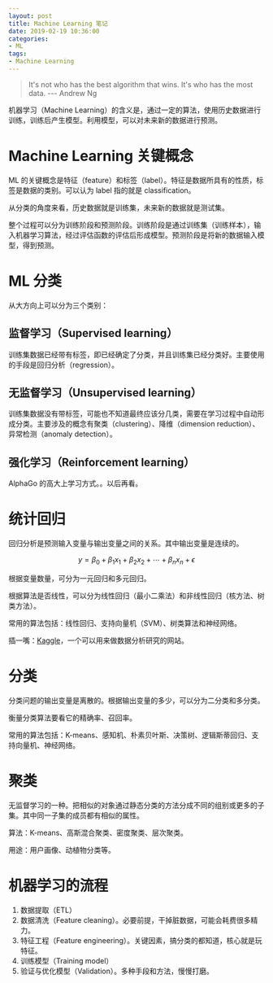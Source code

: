 ```yaml
---
layout: post
title: Machine Learning 笔记
date: 2019-02-19 10:36:00
categories: 
- ML
tags:
- Machine Learning
---
```


> It's not who has the best algorithm that wins. It's who has the most data.  --- Andrew Ng

机器学习（Machine Learning）的含义是，通过一定的算法，使用历史数据进行训练，训练后产生模型。利用模型，可以对未来新的数据进行预测。

# Machine Learning 关键概念

ML 的关键概念是特征（feature）和标签（label）。特征是数据所具有的性质，标签是数据的类别。可以认为 label 指的就是 classification。

从分类的角度来看，历史数据就是训练集，未来新的数据就是测试集。

整个过程可以分为训练阶段和预测阶段。训练阶段是通过训练集（训练样本），输入机器学习算法，经过评估函数的评估后形成模型。预测阶段是将新的数据输入模型，得到预测。

# ML 分类

从大方向上可以分为三个类别：

## 监督学习（Supervised learning）

训练集数据已经带有标签，即已经确定了分类，并且训练集已经分类好。主要使用的手段是回归分析（regression）。

## 无监督学习（Unsupervised learning）

训练集数据没有带标签，可能也不知道最终应该分几类，需要在学习过程中自动形成分类。主要涉及的概念有聚类（clustering）、降维（dimension reduction）、异常检测（anomaly detection）。

## 强化学习（Reinforcement learning）

AlphaGo 的高大上学习方式。。以后再看。

# 统计回归

回归分析是预测输入变量与输出变量之间的关系。其中输出变量是连续的。

$$y=\beta_0+\beta_1x_1+\beta_2x_2+\cdots+\beta_nx_n+\epsilon$$

根据变量数量，可分为一元回归和多元回归。

根据算法是否线性，可以分为线性回归（最小二乘法）和非线性回归（核方法、树类方法）。

常用的算法包括：线性回归、支持向量机（SVM）、树类算法和神经网络。

插一嘴：[Kaggle](https://www.kaggle.com/)，一个可以用来做数据分析研究的网站。

# 分类

分类问题的输出变量是离散的。根据输出变量的多少，可以分为二分类和多分类。

衡量分类算法要看它的精确率、召回率。

常用的算法包括：K-means、感知机、朴素贝叶斯、决策树、逻辑斯蒂回归、支持向量机、神经网络。

# 聚类

无监督学习的一种。把相似的对象通过静态分类的方法分成不同的组别或更多的子集。其中同一子集的成员都有相似的属性。

算法：K-means、高斯混合聚类、密度聚类、层次聚类。

用途：用户画像、动植物分类等。

# 机器学习的流程

1. 数据提取（ETL）
1. 数据清洗（Feature cleaning）。必要前提，干掉脏数据，可能会耗费很多精力。
1. 特征工程（Feature engineering）。关键因素，搞分类的都知道，核心就是玩特征。
1. 训练模型（Training model）
1. 验证与优化模型（Validation）。多种手段和方法，慢慢打磨。